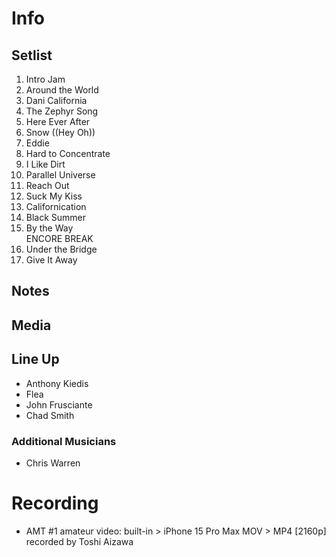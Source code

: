 # Info

## Setlist

1. Intro Jam
2. Around the World
3. Dani California
4. The Zephyr Song
5. Here Ever After
6. Snow ((Hey Oh))
7. Eddie
8. Hard to Concentrate
9. I Like Dirt
10. Parallel Universe
11. Reach Out
12. Suck My Kiss
13. Californication
14. Black Summer
15. By the Way
<br> ENCORE BREAK
16. Under the Bridge
17. Give It Away

## Notes
 
## Media 

## Line Up

* Anthony Kiedis
* Flea
* John Frusciante
* Chad Smith

### Additional Musicians

* Chris Warren

# Recording

* AMT #1 amateur video: built-in > iPhone 15 Pro Max MOV > MP4 [2160p] recorded by Toshi Aizawa
